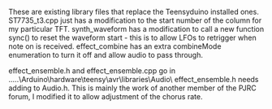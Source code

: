 These are existing library files that replace the Teensyduino installed ones. ST7735_t3.cpp just has a modification to the start number of the column for my particular TFT. synth_waveform has a modification to call a new function sync() to reset the waveform         start - this is to allow LFOs to retrigger when note on is received. effect_combine has an extra combineMode enumeration to turn it off and allow audio to pass through.

effect_ensemble.h and effect_ensemble.cpp go in .....\Arduino\hardware\teensy\avr\libraries\Audio\   effect_ensemble.h needs adding to Audio.h. This is mainly the work of another member of the PJRC forum, I modified it to allow adjustment of the chorus rate.
